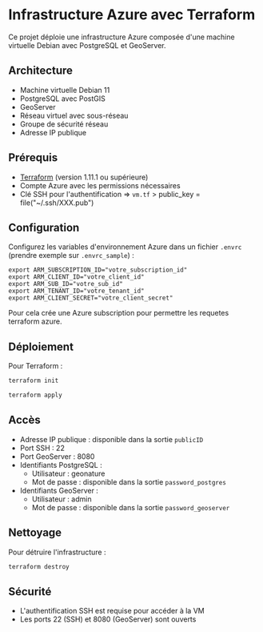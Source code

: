 # Infrastructure Azure avec Terraform

Ce projet déploie une infrastructure Azure composée d'une machine virtuelle Debian avec PostgreSQL et GeoServer.

## Architecture

- Machine virtuelle Debian 11
- PostgreSQL avec PostGIS
- GeoServer
- Réseau virtuel avec sous-réseau
- Groupe de sécurité réseau
- Adresse IP publique

## Prérequis

- [Terraform](https://www.terraform.io/downloads.html) (version 1.11.1 ou supérieure)
- Compte Azure avec les permissions nécessaires
- Clé SSH pour l'authentification => `vm.tf` > public_key = file("~/.ssh/XXX.pub")

## Configuration

Configurez les variables d'environnement Azure dans un fichier `.envrc` (prendre exemple sur `.envrc_sample`) :

```
export ARM_SUBSCRIPTION_ID="votre_subscription_id"
export ARM_CLIENT_ID="votre_client_id"
export ARM_SUB_ID="votre_sub_id"
export ARM_TENANT_ID="votre_tenant_id"
export ARM_CLIENT_SECRET="votre_client_secret"
```

Pour cela crée une Azure subscription pour permettre les requetes terraform azure.

## Déploiement

Pour Terraform :

```bash
terraform init
```

```bash
terraform apply
```

## Accès

- Adresse IP publique : disponible dans la sortie `publicID`
- Port SSH : 22
- Port GeoServer : 8080
- Identifiants PostgreSQL :
  - Utilisateur : geonature
  - Mot de passe : disponible dans la sortie `password_postgres`
- Identifiants GeoServer :
  - Utilisateur : admin
  - Mot de passe : disponible dans la sortie `password_geoserver`

## Nettoyage

Pour détruire l'infrastructure :

```bash
terraform destroy
```

## Sécurité

- L'authentification SSH est requise pour accéder à la VM
- Les ports 22 (SSH) et 8080 (GeoServer) sont ouverts
